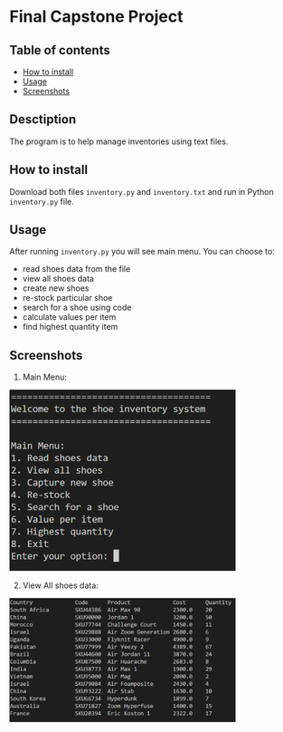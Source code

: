 # Final Capstone Project

## Table of contents

- [How to install](#how-to-install)
- [Usage](#usage)
- [Screenshots](#screenshots)

## Desctiption

The program is to help manage inventories using text files.

## How to install

Download both files `inventory.py` and `inventory.txt` and run in Python `inventory.py` file.

## Usage

After running `inventory.py` you will see main menu.
You can choose to:

- read shoes data from the file
- view all shoes data
- create new shoes
- re-stock particular shoe
- search for a shoe using code
- calculate values per item
- find highest quantity item

## Screenshots

1. Main Menu:

<img src="main_menu.png" alt="menu" style="width:400px; height=400px" />

2. View All shoes data:

<img src="show_all.png" alt="show all" style="width:400px; height=400px" />